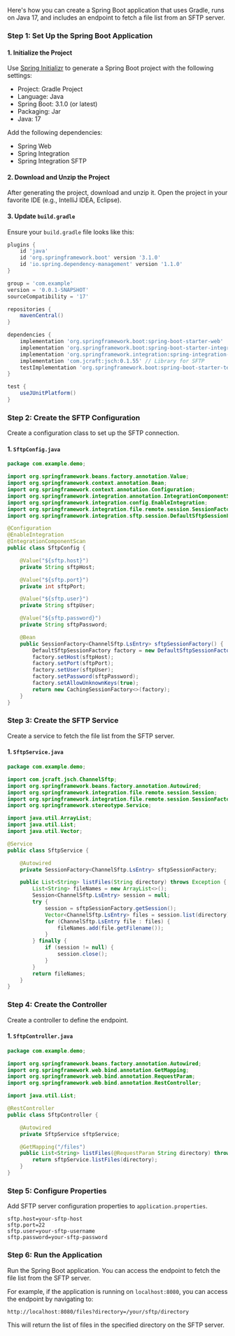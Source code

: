 Here's how you can create a Spring Boot application that uses Gradle, runs on Java 17, and includes an endpoint to fetch a file list from an SFTP server.

### Step 1: Set Up the Spring Boot Application

#### 1. Initialize the Project

Use [Spring Initializr](https://start.spring.io/) to generate a Spring Boot project with the following settings:
- Project: Gradle Project
- Language: Java
- Spring Boot: 3.1.0 (or latest)
- Packaging: Jar
- Java: 17

Add the following dependencies:
- Spring Web
- Spring Integration
- Spring Integration SFTP

#### 2. Download and Unzip the Project

After generating the project, download and unzip it. Open the project in your favorite IDE (e.g., IntelliJ IDEA, Eclipse).

#### 3. Update `build.gradle`

Ensure your `build.gradle` file looks like this:

```groovy
plugins {
    id 'java'
    id 'org.springframework.boot' version '3.1.0'
    id 'io.spring.dependency-management' version '1.1.0'
}

group = 'com.example'
version = '0.0.1-SNAPSHOT'
sourceCompatibility = '17'

repositories {
    mavenCentral()
}

dependencies {
    implementation 'org.springframework.boot:spring-boot-starter-web'
    implementation 'org.springframework.boot:spring-boot-starter-integration'
    implementation 'org.springframework.integration:spring-integration-sftp'
    implementation 'com.jcraft:jsch:0.1.55' // Library for SFTP
    testImplementation 'org.springframework.boot:spring-boot-starter-test'
}

test {
    useJUnitPlatform()
}
```

### Step 2: Create the SFTP Configuration

Create a configuration class to set up the SFTP connection.

#### 1. `SftpConfig.java`

```java
package com.example.demo;

import org.springframework.beans.factory.annotation.Value;
import org.springframework.context.annotation.Bean;
import org.springframework.context.annotation.Configuration;
import org.springframework.integration.annotation.IntegrationComponentScan;
import org.springframework.integration.config.EnableIntegration;
import org.springframework.integration.file.remote.session.SessionFactory;
import org.springframework.integration.sftp.session.DefaultSftpSessionFactory;

@Configuration
@EnableIntegration
@IntegrationComponentScan
public class SftpConfig {

    @Value("${sftp.host}")
    private String sftpHost;

    @Value("${sftp.port}")
    private int sftpPort;

    @Value("${sftp.user}")
    private String sftpUser;

    @Value("${sftp.password}")
    private String sftpPassword;

    @Bean
    public SessionFactory<ChannelSftp.LsEntry> sftpSessionFactory() {
        DefaultSftpSessionFactory factory = new DefaultSftpSessionFactory(true);
        factory.setHost(sftpHost);
        factory.setPort(sftpPort);
        factory.setUser(sftpUser);
        factory.setPassword(sftpPassword);
        factory.setAllowUnknownKeys(true);
        return new CachingSessionFactory<>(factory);
    }
}
```

### Step 3: Create the SFTP Service

Create a service to fetch the file list from the SFTP server.

#### 1. `SftpService.java`

```java
package com.example.demo;

import com.jcraft.jsch.ChannelSftp;
import org.springframework.beans.factory.annotation.Autowired;
import org.springframework.integration.file.remote.session.Session;
import org.springframework.integration.file.remote.session.SessionFactory;
import org.springframework.stereotype.Service;

import java.util.ArrayList;
import java.util.List;
import java.util.Vector;

@Service
public class SftpService {

    @Autowired
    private SessionFactory<ChannelSftp.LsEntry> sftpSessionFactory;

    public List<String> listFiles(String directory) throws Exception {
        List<String> fileNames = new ArrayList<>();
        Session<ChannelSftp.LsEntry> session = null;
        try {
            session = sftpSessionFactory.getSession();
            Vector<ChannelSftp.LsEntry> files = session.list(directory);
            for (ChannelSftp.LsEntry file : files) {
                fileNames.add(file.getFilename());
            }
        } finally {
            if (session != null) {
                session.close();
            }
        }
        return fileNames;
    }
}
```

### Step 4: Create the Controller

Create a controller to define the endpoint.

#### 1. `SftpController.java`

```java
package com.example.demo;

import org.springframework.beans.factory.annotation.Autowired;
import org.springframework.web.bind.annotation.GetMapping;
import org.springframework.web.bind.annotation.RequestParam;
import org.springframework.web.bind.annotation.RestController;

import java.util.List;

@RestController
public class SftpController {

    @Autowired
    private SftpService sftpService;

    @GetMapping("/files")
    public List<String> listFiles(@RequestParam String directory) throws Exception {
        return sftpService.listFiles(directory);
    }
}
```

### Step 5: Configure Properties

Add SFTP server configuration properties to `application.properties`.

```properties
sftp.host=your-sftp-host
sftp.port=22
sftp.user=your-sftp-username
sftp.password=your-sftp-password
```

### Step 6: Run the Application

Run the Spring Boot application. You can access the endpoint to fetch the file list from the SFTP server.

For example, if the application is running on `localhost:8080`, you can access the endpoint by navigating to:

```
http://localhost:8080/files?directory=/your/sftp/directory
```

This will return the list of files in the specified directory on the SFTP server.
